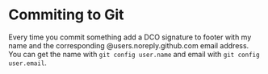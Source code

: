 # Commiting to Git
Every time you commit something add a DCO signature to footer with my name and the corresponding @users.noreply.github.com email address. You can get the name with `git config user.name` and email with `git config user.email`.